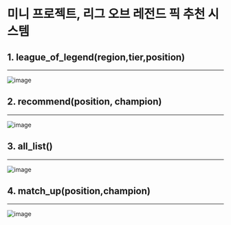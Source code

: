 # 미니 프로젝트, 리그 오브 레전드 픽 추천 시스템

## 1. league_of_legend(region,tier,position)
-------------
![image](https://user-images.githubusercontent.com/105343823/171563787-491938aa-da8e-4ca8-972b-8529f485985e.png)



## 2. recommend(position, champion)
-------------
![image](https://user-images.githubusercontent.com/105343823/171564022-fbf21c6a-20ee-481e-a13b-84398faf8e3d.png)


## 3. all_list()
-------------
![image](https://user-images.githubusercontent.com/105343823/171564116-0a1a64fe-6a62-4b10-bac3-ca722e01b682.png)


## 4. match_up(position,champion)
-------------
![image](https://user-images.githubusercontent.com/105343823/171564170-8b29d325-34c4-45fa-8c01-fc88beebebb3.png)


